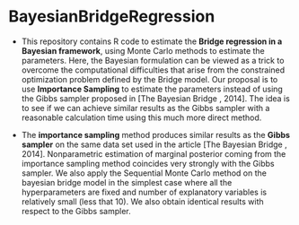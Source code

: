 # BayesianBridgeRegression

* This repository contains R code to estimate the **Bridge regression in a Bayesian framework**,  using Monte Carlo methods to estimate the parameters. 
Here, the Bayesian formulation can be viewed as a trick to overcome the computational difficulties 
that arise from the constrained optimization problem defined by the Bridge model.
Our proposal is to use **Importance Sampling** to estimate the parameters instead of using the Gibbs sampler proposed in [The Bayesian Bridge , 2014].
The idea is to see if we can achieve similar results as the Gibbs sampler with a reasonable calculation time
using this much more direct method.

* The **importance sampling** method produces similar results as the **Gibbs sampler** on the same data set used in the article [The Bayesian Bridge , 2014].
Nonparametric estimation of marginal posterior coming from the importance sampling method coincides very strongly with the Gibbs sampler.
We also apply the Sequential Monte Carlo method on the bayesian bridge model in the simplest case where all the hyperparameters are fixed
and number of explanatory variables is relatively small (less that 10). We also obtain identical results with respect to the Gibbs sampler.
